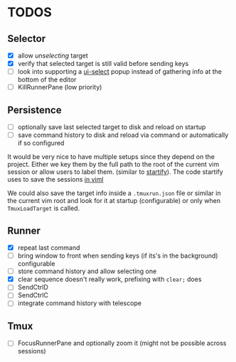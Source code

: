 # TODOS

## Selector

- [x] allow _unselecting_ target
- [x] verify that selected target is still valid before sending keys
- [ ] look into supporting a
  [ui-select](https://github.com/nvim-telescope/telescope-ui-select.nvim) popup instead of
  gathering info at the bottom of the editor
- [ ] KillRunnerPane (low priority)

## Persistence

- [ ] optionally save last selected target to disk and reload on startup
- [ ] save command history to disk and reload via command or automatically if so configured

It would be very nice to have multiple setups since they depend on the project.
Either we key them by the full path to the root of the current vim session or allow users to
label them. (similar to [startify](https://github.com/mhinz/vim-startify)).
The code startify uses to save the sessions [in
viml](https://github.com/mhinz/vim-startify/blob/master/autoload/startify.vim#L215)

We could also save the target info inside a `.tmuxrun.json` file or similar in the current vim
root and look for it at startup (configurable) or only when `TmuxLoadTarget` is called.

## Runner

- [x] repeat last command
- [ ] bring window to front when sending keys (if its's in the background) configurable
- [ ] store command history and allow selecting one 
- [x] clear sequence doesn't really work, prefixing with `clear;` does
- [ ] SendCtrlD
- [ ] SendCtrlC
- [ ] integrate command history with telescope

## Tmux

- [ ] FocusRunnerPane and optionally zoom it (might not be possible across sessions)
